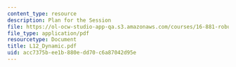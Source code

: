 ```yaml
---
content_type: resource
description: Plan for the Session
file: https://ol-ocw-studio-app-qa.s3.amazonaws.com/courses/16-881-robust-system-design-summer-1998/acc7375bee1b880edd70c6a87042d95e_L12_Dynamic.pdf
file_type: application/pdf
resourcetype: Document
title: L12_Dynamic.pdf
uid: acc7375b-ee1b-880e-dd70-c6a87042d95e
---
```


